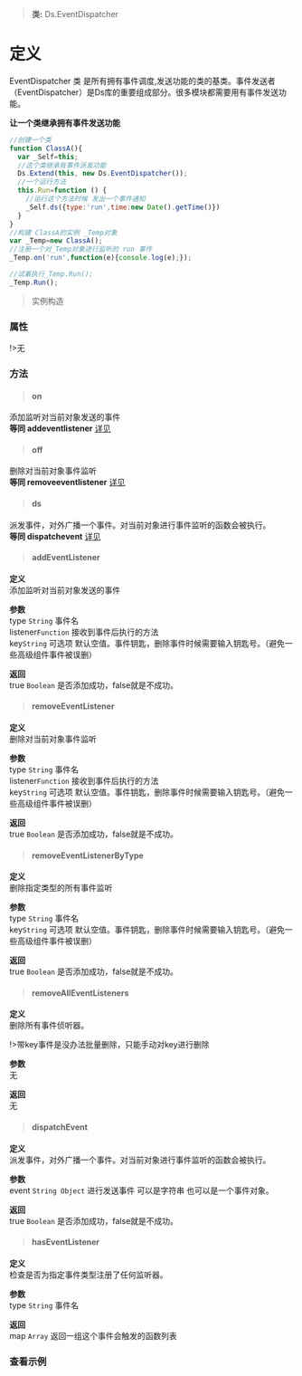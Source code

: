 > **类:** Ds.EventDispatcher

# 定义

EventDispatcher 类 是所有拥有事件调度,发送功能的类的基类。事件发送者（EventDispatcher）是Ds库的重要组成部分。很多模块都需要用有事件发送功能。

**让一个类继承拥有事件发送功能**

```javascript
//创建一个类
function ClassA(){
  var _Self=this;
  //这个类继承有事件派发功能
  Ds.Extend(this, new Ds.EventDispatcher());
  //一个运行方法
  this.Run=function () {
    //运行这个方法时候 发出一个事件通知
    _Self.ds({type:'run',time:new Date().getTime()})
  }
}
//构建 ClassA的实例 _Temp对象
var _Temp=new ClassA();
//注册一个对_Temp对象进行监听的 run 事件
_Temp.on('run',function(e){console.log(e);});

//试着执行_Temp.Run();
_Temp.Run();
```

> 实例构造

### 属性

!>无

### 方法

> #### on<br>

添加监听对当前对象发送的事件<br>
**等同 addeventlistener** [详见](/Ds/EventDispatcher?id=addeventlistener)

> #### off<br>

删除对当前对象事件监听<br>
**等同 removeeventlistener** [详见](/Ds/EventDispatcher?id=removeeventlistener)

> #### ds<br>

派发事件，对外广播一个事件。对当前对象进行事件监听的函数会被执行。<br>
**等同 dispatchevent** [详见](/Ds/EventDispatcher?id=dispatchevent)

> #### addEventListener<br>

**定义**<br>
添加监听对当前对象发送的事件

**参数**<br>
type `String` 事件名<br>
listener`Function` 接收到事件后执行的方法<br>
key`String` 可选项 默认空值。事件钥匙，删除事件时候需要输入钥匙号。（避免一些高级组件事件被误删）<br>

**返回**<br>
true `Boolean` 是否添加成功，false就是不成功。

> #### removeEventListener<br>

**定义**<br>
删除对当前对象事件监听

**参数**<br>
type `String` 事件名<br>
listener`Function` 接收到事件后执行的方法<br>
key`String` 可选项 默认空值。事件钥匙，删除事件时候需要输入钥匙号。（避免一些高级组件事件被误删）<br>

**返回**<br>
true `Boolean` 是否添加成功，false就是不成功。

> #### removeEventListenerByType<br>

**定义**<br>
删除指定类型的所有事件监听

**参数**<br>
type `String` 事件名<br>
key`String` 可选项 默认空值。事件钥匙，删除事件时候需要输入钥匙号。（避免一些高级组件事件被误删）<br>

**返回**<br>
true `Boolean` 是否添加成功，false就是不成功。

> #### removeAllEventListeners<br>

**定义**<br>
删除所有事件侦听器。

!>带key事件是没办法批量删除，只能手动对key进行删除

**参数**<br>
无

**返回**<br>
无

> #### dispatchEvent<br>

**定义**<br>
派发事件，对外广播一个事件。对当前对象进行事件监听的函数会被执行。

**参数**<br>
event `String Object` 进行发送事件 可以是字符串 也可以是一个事件对象。

**返回**<br>
true `Boolean` 是否添加成功，false就是不成功。

> #### hasEventListener<br>

**定义**<br>
检查是否为指定事件类型注册了任何监听器。

**参数**<br>
type `String` 事件名<br>

**返回**<br>
map `Array` 返回一组这个事件会触发的函数列表

### 查看示例

<!-- <iframe  src="https://jsfiddle.net/maksim84/4dvu5rwj/2/embedded/js,result,html,css/" allowfullscreen="allowfullscreen" frameborder="0" style="width:100%;height:300px;"></iframe> -->
